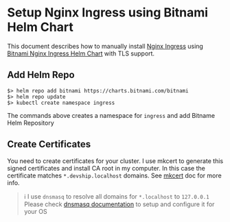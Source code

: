 # Setup Nginx Ingress using Bitnami Helm Chart

This document describes how to manually install [Nginx Ingress][nginx-ingress] using [Bitnami Nginx Ingress Helm Chart][bitnami-nginx-ingress-chart] with TLS support.

## Add Helm Repo

```
$> helm repo add bitnami https://charts.bitnami.com/bitnami
$> helm repo update
$> kubectl create namespace ingress
```

The commands above creates a namespace for `ingress` and add Bitname Helm Repository 

## Create Certificates
You need to create certificates for your cluster. I use mkcert to generate this signed certificates and install CA root in my computer. In this case the certificate matches `*.devship.localhost` domains. See [mkcert](https://mkcert.dev/) doc for more info.

> ℹ️ I use `dnsmasq` to resolve all domains for `*.localhost` to `127.0.0.1` Please check [dnsmasq documentation](https://thekelleys.org.uk/dnsmasq/doc.html) to setup and configure it for your OS


[nginx-ingress]: https://github.com/kubernetes/ingress-nginx
[bitnami-nginx-ingress-chart]: https://github.com/bitnami/charts/tree/main/bitnami/
